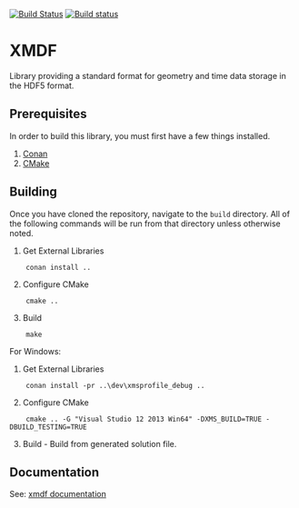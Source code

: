 [![Build Status](https://travis-ci.org/Aquaveo/xmsgridtrace.svg?branch=master)](https://travis-ci.org/Aquaveo/xmsgridtrace)
[![Build status](https://ci.appveyor.com/api/projects/status/tkgmhrs31cc4l3ph?svg=true)](https://ci.appveyor.com/project/Aquaveo/xmsgridtrace)

XMDF
========
Library providing a standard format for geometry and time data storage in the HDF5 format.

Prerequisites
--------------
In order to build this library, you must first have a few things installed.
1. [Conan](https://conan.io)
2. [CMake](https://cmake.org)

Building
--------
Once you have cloned the repository, navigate to the `build` directory. All
of the following commands will be run from that directory unless otherwise 
noted.

1. Get External Libraries
```
    conan install .. 
```

2. Configure CMake
```
    cmake ..
```

3. Build 
```
    make
```

For Windows:

1. Get External Libraries
```
    conan install -pr ..\dev\xmsprofile_debug ..
``` 

2. Configure CMake
```
    cmake .. -G "Visual Studio 12 2013 Win64" -DXMS_BUILD=TRUE -DBUILD_TESTING=TRUE
```

3. Build - Build from generated solution file.

Documentation
-------------

See: [xmdf documentation](https://aquaveo.github.io/xmdf/)
